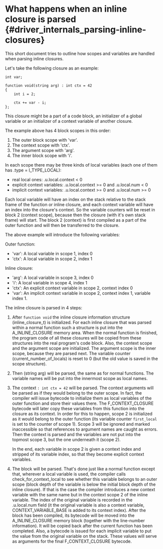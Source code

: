 What happens when an inline closure is parsed {#driver_internals_parsing-inline-closures}
=========================================================================================
This short document tries to outline how scopes and variables are handled when parsing inline closures.

Let's take the following closure as an example:

~~~{.c}
int var;

function void(string arg) : int ctx = 42
{
    int i = 2;

    ctx += var - i;
};

~~~
This closure might be a part of a code block, an initializer of a global variable or an initializer of a context variable of another closure.

The example above has 4 block scopes in this order:

1. The outer block scope with 'var'.
2. The context scope with 'ctx'.
3. The argument scope with 'arg'.
4. The inner block scope with 'i'.
   
In each scope there may be three kinds of local variables (each one of them has .type = I_TYPE_LOCAL):
- real local ones:            .u.local.context < 0
- explicit context variables: .u.local.context >= 0 and .u.local.num < 0
- implicit context variables: .u.local.context >= 0 and .u.local.num >= 0

Each local variable will have an index on the stack relative to the stack frame of the function or inline closure, and each context variable will have an index into the closure's context. So the variable counters will be reset in block 2 (context scope), because then the closure (with it's own stack frame) will start. The block 2 (context) is first compiled as a part of the outer function and will then be transferred to the closure.

The above example will introduce the following variables:

Outer function:
   - 'var': A local variable in scope 1, index 0
   - 'ctx': A local variable in scope 2, index 1
   
Inline closure:
   - 'arg': A local variable in scope 3, index 0
   - 'i':   A local variable in scope 4, index 1
   - 'ctx': An explicit context variable in scope 2, context index 0
   - 'var': An implicit context variable in scope 2, context index 1, variable index 1.
   
The inline closure is parsed in 4 steps:

1. After `function void` the inline closure information structure (inline_closure_t) is initialized. For each inline closure that was parsed within a normal function such a structure is put into the A_INLINE_CLOSURE memory area. When the normal function is finished, the program code of all these closures will be copied from these structures into the real program's code block.
   Also, the context scope and the argument scope are initialized. The argument scope is the inner scope, because they are parsed next. The variable counter (current_number_of_locals) is reset to 0 (but the old value is saved in the scope structure).
   
2. Then (string arg) will be parsed, the same as for normal functions. The variable names will be put into the innermost scope as local names.
3. The context `: int ctx = 42` will be parsed. The context arguments will be parsed as if they would belong to the outer scope. In fact, the compiler will issue bytecode to initialize them as local variables of the outer function and store their values there. The F_CONTEXT_CLOSURE bytecode will later copy these variables from this function into the closure as its context.
   In order for this to happen, scope 2 is initialized as it would belong to the outer function (its variable counter `first_local` is set to the counter of scope 1). Scope 3 will be ignored and marked inaccessible so that references to argument names are caught as errors. Then the context is parsed and the variables are not put into the topmost scope 3, but the one underneath it (scope 2).
   
   In the end, each variable in scope 2 is given a context index and stripped of its variable index, so that they become explicit context variables.
   
4. The block will be parsed. That's done just like a normal function except that, wherever a local variable is used, the compiler calls check_for_context_local to see whether this variable belongs to an outer scope (block depth of the variable is below the initial block depth of the inline closure). If that is the case the compiler introduces a new context variable with the same name but in the context scope 2 of the inline variable. The index of the original variable is recorded in the .u.local.num field (it the original variable is also a context variable, CONTEXT_VARIABLE_BASE is added to its context index).
   After the block has been compiled, its bytecode will be moved into the A_INLINE_CLOSURE memory block (together with the line-number information). It will be copied back after the current function has been completed. Also, a bytecode is issued for each implicit variable to put the value from the original variable on the stack. These values will serve as arguments for the final F_CONTEXT_CLOSURE bytecode.
   
